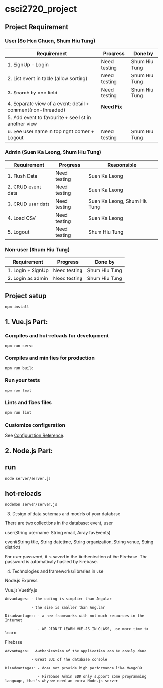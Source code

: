 
# csci2720_project

  
## Project Requirement

### User (So Hon Chuen, Shum Hiu Tung)
| Requirement | Progress | Done by |
|--|--|--|
| 1. SignUp + Login | Need testing | Shum Hiu Tung |
| 2. List event in table (allow sorting) | Need testing | Shum Hiu Tung |
| 3. Search by one field | Need testing | Shum Hiu Tung |
| 4. Separate view of a event: detail + comment(non-threaded) | **Need Fix** |
| 5. Add event to favourite + see list in another view |  |
| 6. See user name in top right corner + Logout | Need testing | Shum Hiu Tung |

### Admin (Suen Ka Leong, Shum Hiu Tung)
| Requirement | Progress | Responsible |
|--|--|--|
| 1. Flush Data | Need testing | Suen Ka Leong |
| 2. CRUD event data | Need testing | Suen Ka Leong |
| 3. CRUD user data | Need testing | Suen Ka Leong, Shum Hiu Tung |
| 4. Load CSV | Need testing | Suen Ka Leong |
| 5. Logout | Need testing | Shum Hiu Tung |

### Non-user (Shum Hiu Tung)
| Requirement | Progress | Done by |
|--|--|--|
| 1. Login + SignUp | Need testing | Shum Hiu Tung |
| 2. Login as admin | Need testing | Shum Hiu Tung |


## Project setup
```
npm install
```

## 1. Vue.js Part:

### Compiles and hot-reloads for development
```
npm run serve
```
### Compiles and minifies for production
```
npm run build
```

### Run your tests
```
npm run test
```
### Lints and fixes files
```
npm run lint
```

### Customize configuration
See [Configuration Reference](https://cli.vuejs.org/config/).

## 2. Node.js Part:
## run
```
node server/server.js
```
## hot-reloads
```
nodemon server/server.js
```


3. Design of data schemas and models of your database

There are two collections in the database: event, user

user(String username, String email, Array favEvents)

event(String title, String datetime, String organization, String venue, String district)

For user password, it is saved in the Authenication of the Firebase. The password is automaticaly hashed by Firebase.

4. Technologies and frameworks/libraries in use

Node.js Express

Vue.js Vuetify.js

	Advantages: - the coding is simplier than Angular

				- the size is smaller than Angular

	Disadvantages: - a new frameworks with not much resources in the Internet

				   - WE DIDN'T LEARN VUE.JS IN CLASS, use more time to learn

Firebase

	Advantages: - Authenication of the application can be easily done

				- Great GUI of the database console

	Disadvantages: - does not provide high performance like MongoDB
	
				   - Firebase Admin SDK only support some programming language, that's why we need an extra Node.js server

